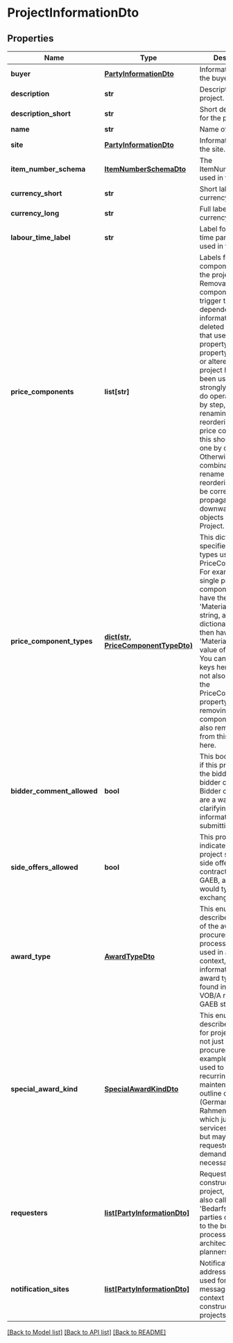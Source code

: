 # ProjectInformationDto

## Properties
Name | Type | Description | Notes
------------ | ------------- | ------------- | -------------
**buyer** | [**PartyInformationDto**](PartyInformationDto.md) | Information about the buyer. | [optional] 
**description** | **str** | Description for the project. | [optional] 
**description_short** | **str** | Short description for the project. | [optional] 
**name** | **str** | Name of the project. | [optional] 
**site** | [**PartyInformationDto**](PartyInformationDto.md) | Information about the site. | [optional] 
**item_number_schema** | [**ItemNumberSchemaDto**](ItemNumberSchemaDto.md) | The ItemNumberSchema used in the project. | [optional] 
**currency_short** | **str** | Short label for the currency used. | [optional] 
**currency_long** | **str** | Full label of the currency used. | [optional] 
**labour_time_label** | **str** | Label for the labour time part of prices used in the project. | [optional] 
**price_components** | **list[str]** | Labels for the price components used in the project. Caution: Removal of a price component will trigger to have dependent price informations be deleted in IElements that use this property. If this property is changed or altered after the project has already been used, it is strongly advised to do operations step by step, e.g. if renaming and reordering multiple price components, this should be done one by one. Otherwise, a combination of rename and reordering will not be correctly propagated downwards to child objects in this Project. | [optional] 
**price_component_types** | [**dict(str, PriceComponentTypeDto)**](PriceComponentTypeDto.md) | This dictionary specifies actual types used for the PriceComponents. For example, a single price component might have the name &#39;Material&#39; as a string, ans this dictionary would then have a key &#39;Material&#39; and a value of Materials. You can not add keys here that are not also present in the PriceComponents property, and removing price components will also remove them from this dictionary here. | [optional] 
**bidder_comment_allowed** | **bool** | This bool indicates if this project allows the bidder to add bidder comments. Bidder comments are a way to attach clarifying information when submitting an offer. | 
**side_offers_allowed** | **bool** | This property indicates if the project should allow side offers from contractors. In GAEB, a side offer would typically be in exchange phase 85. | 
**award_type** | [**AwardTypeDto**](AwardTypeDto.md) | This enumeration describes the type of the award / procurement process. If this is used in a GAEB context, more information about award types can be found in the German VOB/A rules and the GAEB standard | 
**special_award_kind** | [**SpecialAwardKindDto**](SpecialAwardKindDto.md) | This enumeration describes awards for project that are not just a regular procurement. For example, it can be used to describe recurring maintenance or an outline contract (German: Rahmenvertrag) which just specifies services and prices but may be requested on demand when necessary | 
**requesters** | [**list[PartyInformationDto]**](PartyInformationDto.md) | Requesters in a construction project, in German also called &#39;Bedarfsträger&#39;, are parties connected to the building process, e.g. architects or planners. | [optional] 
**notification_sites** | [**list[PartyInformationDto]**](PartyInformationDto.md) | Notification sites are addresses that are used for delivering messages in the context of construction projects. | [optional] 

[[Back to Model list]](../README.md#documentation-for-models) [[Back to API list]](../README.md#documentation-for-api-endpoints) [[Back to README]](../README.md)


